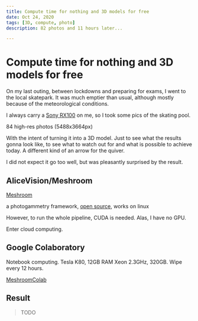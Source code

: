```yaml
---
title: Compute time for nothing and 3D models for free
date: Oct 24, 2020
tags: [3D, compute, photo]
description: 82 photos and 11 hours later...

---
```


# Compute time for nothing and 3D models for free

On my last outing, between lockdowns and preparing for exams, I went to
the local skatepark. It was much emptier than usual, although mostly
because of the meteorological conditions.

I always carry a [Sony RX100](https://www.sony.com/electronics/cyber-shot-compact-cameras/dsc-rx100) on me, so I took some pics of the skating pool.

84 high-res photos (5488x3664px)

With the intent of turning it into a 3D model. Just to see what the
results gonna look like, to see what to watch out for and what is
possible to achieve today. A different kind of an arrow for the quiver.

I did not expect it go too well, but was pleasantly surprised by the result.

## AliceVision/Meshroom

[Meshroom](https://alicevision.org/#meshroom)

a photogammetry framework, [open source](https://github.com/alicevision/meshroom),
works on linux

However, to run the whole pipeline, CUDA is needed. Alas, I have no GPU.

Enter cloud computing.

## Google Colaboratory

Notebook computing. Tesla K80, 12GB RAM Xeon 2.3GHz, 320GB. Wipe every
12 hours.

[MeshroomColab](https://colab.research.google.com/gist/natowi/3044484ad0c98877692c399297e3ab7e/meshroomcolab.ipynb)

## Result

> TODO


